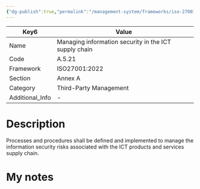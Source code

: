 ```yaml
---
{"dg-publish":true,"permalink":"/management-system/frameworks/iso-27001-2022/iso-27001-2022-a-5-21/","tags":["requirement"],"noteIcon":"1"}
---
```



<div><table class="dataview table-view-table"><thead class="table-view-thead"><tr class="table-view-tr-header"><th class="table-view-th"><span>Key</span><span class="dataview small-text">6</span></th><th class="table-view-th"><span>Value</span></th></tr></thead><tbody class="table-view-tbody"><tr><td><span>Name</span></td><td><span>Managing information security in the ICT supply chain</span></td></tr><tr><td><span>Code</span></td><td><span>A.5.21</span></td></tr><tr><td><span>Framework</span></td><td><span>ISO27001:2022</span></td></tr><tr><td><span>Section</span></td><td><span>Annex A</span></td></tr><tr><td><span>Category</span></td><td><span>Third-Party Management</span></td></tr><tr><td><span>Additional_Info</span></td><td><span>-</span></td></tr></tbody></table></div>

# Description

Processes and procedures shall be defined and implemented to manage the information security risks associated with the ICT products and services supply chain.

# My notes
